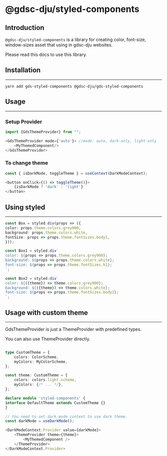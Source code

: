 # @gdsc-dju/styled-components

## Introduction

`@gdsc-dju/styled-components` is a library for creating color, font-size, window-sizes asset
that using in gdsc-dju websites.

Please read this docs to use this library.

## Installation

---
```shell
yarn add gds-styled-components @gdsc-dju/gds-styled-components
```

## Usage

---

### Setup Provider

```typescript jsx
import {GdsThemeProvider} from "";

<GdsThemeProvider mode={'auto'}> //mode: auto, dark-only, light-only
    <MyThemedComponent/>
</GdsThemeProvider>
```    
### To change theme

```typescript jsx
const { isDarkMode, toggleTheme } = useContext(DarkModeContext);

<button onClick={() => toggleTheme()}>
    {isDarkMode ? 'dark' : 'light'}
</button>
```

## Using styled

---

```typescript jsx
const Box = styled.div(props => ({
color: props.theme.colors.grey900,
background: props.theme.colors.white, 
fontSize: props => props.theme.fontSizes.body1,
}));

const Box1 = styled.div`
color: ${props => props.theme.colors.grey900};
background: ${props => props.theme.colors.white};
font-size: ${props => props.theme.fontSizes.h1};
`;

const Box2 = styled.div`
color: ${({theme}) => theme.colors.grey900};
background: ${({theme}) => theme.colors.white};
font-size: ${props => props.theme.fontSizes.body2};
`;
```

## Usage with custom theme

---

GdsThemeProvider is just a ThemeProvider with predefined types.

You can also use ThemeProvider directly.

```typescript jsx

type CustomTheme = {
    colors: ColorScheme,
    myColors: MyColorScheme,
};

const theme: CustomTheme = {
    colors: colors.light.scheme,
    myColors: {/* ... */},
};

declare module 'styled-components' {
interface DefaultTheme extends CustomTheme {}
}

// You need to set dark mode context to use dark theme.
const darkMode = useDarkMode();

<DarkModeContext.Provider value={darkMode}>
    <ThemeProvider theme={theme}>
        <MyThemedComponent />
    </ThemeProvider>
</DarkModeContext.Provider>
```